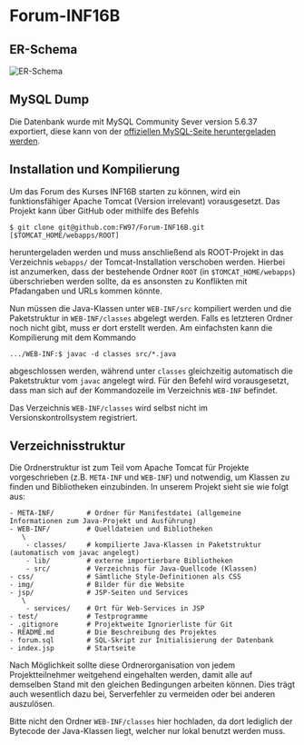# Forum-INF16B

## ER-Schema

![ER-Schema](https://i.imgur.com/5pgEunI.png) 

## MySQL Dump
Die Datenbank wurde mit MySQL Community Sever version 5.6.37 exportiert, diese kann von der
[offiziellen MySQL-Seite heruntergeladen werden](https://dev.mysql.com/downloads/mysql/5.6.html#downloads).

## Installation und Kompilierung
Um das Forum des Kurses INF16B starten zu können, wird ein funktionsfähiger Apache Tomcat (Version irrelevant)
vorausgesetzt. Das Projekt kann über GitHub oder mithilfe des Befehls

```text
$ git clone git@github.com:FW97/Forum-INF16B.git [$TOMCAT_HOME/webapps/ROOT]
```

heruntergeladen werden und muss anschließend als ROOT-Projekt in das Verzeichnis `webapps/` der Tomcat-Installation
verschoben werden. Hierbei ist anzumerken, dass der bestehende Ordner `ROOT` (in `$TOMCAT_HOME/webapps`) überschrieben
werden sollte, da es ansonsten zu Konflikten mit Pfadangaben und URLs kommen könnte.

Nun müssen die Java-Klassen unter `WEB-INF/src` kompiliert werden und die Paketstruktur in `WEB-INF/classes`
abgelegt werden. Falls es letzteren Ordner noch nicht gibt, muss er dort erstellt werden. Am einfachsten kann
die Kompilierung mit dem Kommando

```text
.../WEB-INF:$ javac -d classes src/*.java
```

abgeschlossen werden, während unter `classes` gleichzeitig automatisch die Paketstruktur vom `javac` angelegt wird.
Für den Befehl wird vorausgesetzt, dass man sich auf der Kommandozeile im Verzeichnis `WEB-INF` befindet.

Das Verzeichnis `WEB-INF/classes` wird selbst nicht im Versionskontrollsystem registriert.


## Verzeichnisstruktur
Die Ordnerstruktur ist zum Teil vom Apache Tomcat für Projekte vorgeschrieben (z.B. `META-INF` und `WEB-INF`)
und notwendig, um Klassen zu finden und Bibliotheken einzubinden. In unserem Projekt sieht sie wie folgt aus:

```text
- META-INF/        # Ordner für Manifestdatei (allgemeine Informationen zum Java-Projekt und Ausführung)
- WEB-INF/         # Quelldateien und Bibliotheken
   \
    - classes/     # kompilierte Java-Klassen in Paketstruktur (automatisch vom javac angelegt)
    - lib/         # externe importierbare Bibliotheken
    - src/         # Verzeichnis für Java-Quellcode (Klassen)
- css/             # Sämtliche Style-Definitionen als CSS
- img/             # Bilder für die Website
- jsp/             # JSP-Seiten und Services
   \
    - services/    # Ort für Web-Services in JSP
- test/            # Testprogramme
- .gitignore       # Projektweite Ignorierliste für Git
- README.md        # Die Beschreibung des Projektes
- forum.sql        # SQL-Skript zur Initialisierung der Datenbank
- index.jsp        # Startseite
```

Nach Möglichkeit sollte diese Ordnerorganisation von jedem Projektteilnehmer weitgehend eingehalten werden, damit
alle auf demselben Stand mit den gleichen Bedingungen arbeiten können. Dies trägt auch wesentlich dazu bei, Serverfehler
zu vermeiden oder bei anderen auszulösen.

Bitte nicht den Ordner `WEB-INF/classes` hier hochladen, da dort lediglich der Bytecode der Java-Klassen liegt,
welcher nur lokal benutzt werden muss.
